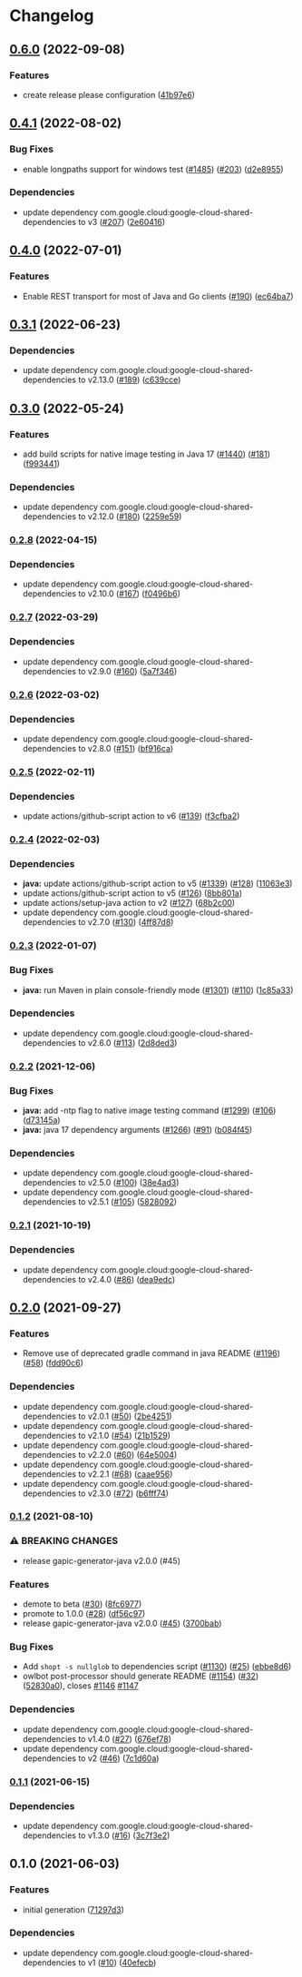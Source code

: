 # Changelog

## [0.6.0](https://github.com/googleapis/google-cloud-java/compare/google-cloud-private-catalog-v0.5.1...google-cloud-private-catalog-v0.6.0) (2022-09-08)


### Features

* create release please configuration ([41b97e6](https://github.com/googleapis/google-cloud-java/commit/41b97e6d0d38a54fbabf51a3069bf1473c48f730))

## [0.4.1](https://github.com/googleapis/java-private-catalog/compare/v0.4.0...v0.4.1) (2022-08-02)


### Bug Fixes

* enable longpaths support for windows test ([#1485](https://github.com/googleapis/java-private-catalog/issues/1485)) ([#203](https://github.com/googleapis/java-private-catalog/issues/203)) ([d2e8955](https://github.com/googleapis/java-private-catalog/commit/d2e895588f18299273437099332285df87808aa7))


### Dependencies

* update dependency com.google.cloud:google-cloud-shared-dependencies to v3 ([#207](https://github.com/googleapis/java-private-catalog/issues/207)) ([2e60416](https://github.com/googleapis/java-private-catalog/commit/2e6041679d5c7abe3a9b4f7463267bb0fbb46a4e))

## [0.4.0](https://github.com/googleapis/java-private-catalog/compare/v0.3.1...v0.4.0) (2022-07-01)


### Features

* Enable REST transport for most of Java and Go clients ([#190](https://github.com/googleapis/java-private-catalog/issues/190)) ([ec64ba7](https://github.com/googleapis/java-private-catalog/commit/ec64ba7ff7ddce705204090f8df2060eee24955e))

## [0.3.1](https://github.com/googleapis/java-private-catalog/compare/v0.3.0...v0.3.1) (2022-06-23)


### Dependencies

* update dependency com.google.cloud:google-cloud-shared-dependencies to v2.13.0 ([#189](https://github.com/googleapis/java-private-catalog/issues/189)) ([c639cce](https://github.com/googleapis/java-private-catalog/commit/c639cce3689c700f29bad3647e754cba318b48de))

## [0.3.0](https://github.com/googleapis/java-private-catalog/compare/v0.2.8...v0.3.0) (2022-05-24)


### Features

* add build scripts for native image testing in Java 17 ([#1440](https://github.com/googleapis/java-private-catalog/issues/1440)) ([#181](https://github.com/googleapis/java-private-catalog/issues/181)) ([f993441](https://github.com/googleapis/java-private-catalog/commit/f993441b71595fe691c16540927bc2a8fae874ca))


### Dependencies

* update dependency com.google.cloud:google-cloud-shared-dependencies to v2.12.0 ([#180](https://github.com/googleapis/java-private-catalog/issues/180)) ([2259e59](https://github.com/googleapis/java-private-catalog/commit/2259e5956efad5b5f4f7c95138b35662a9e48692))

### [0.2.8](https://github.com/googleapis/java-private-catalog/compare/v0.2.7...v0.2.8) (2022-04-15)


### Dependencies

* update dependency com.google.cloud:google-cloud-shared-dependencies to v2.10.0 ([#167](https://github.com/googleapis/java-private-catalog/issues/167)) ([f0496b6](https://github.com/googleapis/java-private-catalog/commit/f0496b6b2652343bd10dca237972c98a70e9e62b))

### [0.2.7](https://github.com/googleapis/java-private-catalog/compare/v0.2.6...v0.2.7) (2022-03-29)


### Dependencies

* update dependency com.google.cloud:google-cloud-shared-dependencies to v2.9.0 ([#160](https://github.com/googleapis/java-private-catalog/issues/160)) ([5a7f346](https://github.com/googleapis/java-private-catalog/commit/5a7f34656c9b02a2d01eba03b9bfc48a18d01c2b))

### [0.2.6](https://github.com/googleapis/java-private-catalog/compare/v0.2.5...v0.2.6) (2022-03-02)


### Dependencies

* update dependency com.google.cloud:google-cloud-shared-dependencies to v2.8.0 ([#151](https://github.com/googleapis/java-private-catalog/issues/151)) ([bf916ca](https://github.com/googleapis/java-private-catalog/commit/bf916caabf099bdb9656841ac0abd09b2fce9fec))

### [0.2.5](https://github.com/googleapis/java-private-catalog/compare/v0.2.4...v0.2.5) (2022-02-11)


### Dependencies

* update actions/github-script action to v6 ([#139](https://github.com/googleapis/java-private-catalog/issues/139)) ([f3cfba2](https://github.com/googleapis/java-private-catalog/commit/f3cfba2f3353f3a0e9167e15d7119fe608ca26d9))

### [0.2.4](https://github.com/googleapis/java-private-catalog/compare/v0.2.3...v0.2.4) (2022-02-03)


### Dependencies

* **java:** update actions/github-script action to v5 ([#1339](https://github.com/googleapis/java-private-catalog/issues/1339)) ([#128](https://github.com/googleapis/java-private-catalog/issues/128)) ([11063e3](https://github.com/googleapis/java-private-catalog/commit/11063e3e09f93400ee7d9dc9d8ef6ee2d6cec3fb))
* update actions/github-script action to v5 ([#126](https://github.com/googleapis/java-private-catalog/issues/126)) ([8bb801a](https://github.com/googleapis/java-private-catalog/commit/8bb801a8018c32adabe1baff974d65d39fa86f4c))
* update actions/setup-java action to v2 ([#127](https://github.com/googleapis/java-private-catalog/issues/127)) ([68b2c00](https://github.com/googleapis/java-private-catalog/commit/68b2c00b75a8d03067d5b958049074aef3c4580c))
* update dependency com.google.cloud:google-cloud-shared-dependencies to v2.7.0 ([#130](https://github.com/googleapis/java-private-catalog/issues/130)) ([4ff87d8](https://github.com/googleapis/java-private-catalog/commit/4ff87d898e8afa6d42325804720b8431bb4f1e17))

### [0.2.3](https://www.github.com/googleapis/java-private-catalog/compare/v0.2.2...v0.2.3) (2022-01-07)


### Bug Fixes

* **java:** run Maven in plain console-friendly mode ([#1301](https://www.github.com/googleapis/java-private-catalog/issues/1301)) ([#110](https://www.github.com/googleapis/java-private-catalog/issues/110)) ([1c85a33](https://www.github.com/googleapis/java-private-catalog/commit/1c85a33a90f9241bf52579adadf3814617644939))


### Dependencies

* update dependency com.google.cloud:google-cloud-shared-dependencies to v2.6.0 ([#113](https://www.github.com/googleapis/java-private-catalog/issues/113)) ([2d8ded3](https://www.github.com/googleapis/java-private-catalog/commit/2d8ded38a18350368534a4960cc01db09667c25a))

### [0.2.2](https://www.github.com/googleapis/java-private-catalog/compare/v0.2.1...v0.2.2) (2021-12-06)


### Bug Fixes

* **java:** add -ntp flag to native image testing command ([#1299](https://www.github.com/googleapis/java-private-catalog/issues/1299)) ([#106](https://www.github.com/googleapis/java-private-catalog/issues/106)) ([d73145a](https://www.github.com/googleapis/java-private-catalog/commit/d73145a9f1a808d4be8681e31bd1c899a9dc3ef2))
* **java:** java 17 dependency arguments ([#1266](https://www.github.com/googleapis/java-private-catalog/issues/1266)) ([#91](https://www.github.com/googleapis/java-private-catalog/issues/91)) ([b084f45](https://www.github.com/googleapis/java-private-catalog/commit/b084f45af58dd7c37e4a771b59b8899c82d9d082))


### Dependencies

* update dependency com.google.cloud:google-cloud-shared-dependencies to v2.5.0 ([#100](https://www.github.com/googleapis/java-private-catalog/issues/100)) ([38e4ad3](https://www.github.com/googleapis/java-private-catalog/commit/38e4ad3d3217f96084ea230da794b3aaa53b030d))
* update dependency com.google.cloud:google-cloud-shared-dependencies to v2.5.1 ([#105](https://www.github.com/googleapis/java-private-catalog/issues/105)) ([5828092](https://www.github.com/googleapis/java-private-catalog/commit/5828092dd7fd96b111fdd9d083859569d4da6a39))

### [0.2.1](https://www.github.com/googleapis/java-private-catalog/compare/v0.2.0...v0.2.1) (2021-10-19)


### Dependencies

* update dependency com.google.cloud:google-cloud-shared-dependencies to v2.4.0 ([#86](https://www.github.com/googleapis/java-private-catalog/issues/86)) ([dea9edc](https://www.github.com/googleapis/java-private-catalog/commit/dea9edcb0acc1b78d5251768310c10b2d2f814d1))

## [0.2.0](https://www.github.com/googleapis/java-private-catalog/compare/v0.1.2...v0.2.0) (2021-09-27)


### Features

* Remove use of deprecated gradle command in java README ([#1196](https://www.github.com/googleapis/java-private-catalog/issues/1196)) ([#58](https://www.github.com/googleapis/java-private-catalog/issues/58)) ([fdd90c6](https://www.github.com/googleapis/java-private-catalog/commit/fdd90c67f1dd06745bd469b86ae982dc75117cae))


### Dependencies

* update dependency com.google.cloud:google-cloud-shared-dependencies to v2.0.1 ([#50](https://www.github.com/googleapis/java-private-catalog/issues/50)) ([2be4251](https://www.github.com/googleapis/java-private-catalog/commit/2be4251fc2b2b577b1848ff5d7cdcdb11f091385))
* update dependency com.google.cloud:google-cloud-shared-dependencies to v2.1.0 ([#54](https://www.github.com/googleapis/java-private-catalog/issues/54)) ([21b1529](https://www.github.com/googleapis/java-private-catalog/commit/21b1529ed96d010594985028a62e17e6bef5b8fe))
* update dependency com.google.cloud:google-cloud-shared-dependencies to v2.2.0 ([#60](https://www.github.com/googleapis/java-private-catalog/issues/60)) ([64e5004](https://www.github.com/googleapis/java-private-catalog/commit/64e500491a1b16f0dc9f696b2e4aa53f95804ab3))
* update dependency com.google.cloud:google-cloud-shared-dependencies to v2.2.1 ([#68](https://www.github.com/googleapis/java-private-catalog/issues/68)) ([caae956](https://www.github.com/googleapis/java-private-catalog/commit/caae9562c00060c3487d720f16f51bd9f8f6f4cc))
* update dependency com.google.cloud:google-cloud-shared-dependencies to v2.3.0 ([#72](https://www.github.com/googleapis/java-private-catalog/issues/72)) ([b6fff74](https://www.github.com/googleapis/java-private-catalog/commit/b6fff74c5960e5f3b826fd0352fea3d7f1d96e9f))

### [0.1.2](https://www.github.com/googleapis/java-private-catalog/compare/v0.1.1...v0.1.2) (2021-08-10)


### ⚠ BREAKING CHANGES

* release gapic-generator-java v2.0.0 (#45)

### Features

* demote to beta ([#30](https://www.github.com/googleapis/java-private-catalog/issues/30)) ([8fc6977](https://www.github.com/googleapis/java-private-catalog/commit/8fc69777b4a44feb091a8ad18a06c4307bfd2b7a))
* promote to 1.0.0 ([#28](https://www.github.com/googleapis/java-private-catalog/issues/28)) ([df56c97](https://www.github.com/googleapis/java-private-catalog/commit/df56c975df5cd77e6c449998e4c939a4dfd2934a))
* release gapic-generator-java v2.0.0 ([#45](https://www.github.com/googleapis/java-private-catalog/issues/45)) ([3700bab](https://www.github.com/googleapis/java-private-catalog/commit/3700babaac357300a1d5e8764e6bbd859fec39e1))


### Bug Fixes

* Add `shopt -s nullglob` to dependencies script ([#1130](https://www.github.com/googleapis/java-private-catalog/issues/1130)) ([#25](https://www.github.com/googleapis/java-private-catalog/issues/25)) ([ebbe8d6](https://www.github.com/googleapis/java-private-catalog/commit/ebbe8d607860ef61c79964f243d8fb4ead9e04f6))
* owlbot post-processor should generate README ([#1154](https://www.github.com/googleapis/java-private-catalog/issues/1154)) ([#32](https://www.github.com/googleapis/java-private-catalog/issues/32)) ([52830a0](https://www.github.com/googleapis/java-private-catalog/commit/52830a01235d21941cdc8f2896ab6598d1e37215)), closes [#1146](https://www.github.com/googleapis/java-private-catalog/issues/1146) [#1147](https://www.github.com/googleapis/java-private-catalog/issues/1147)


### Dependencies

* update dependency com.google.cloud:google-cloud-shared-dependencies to v1.4.0 ([#27](https://www.github.com/googleapis/java-private-catalog/issues/27)) ([676ef78](https://www.github.com/googleapis/java-private-catalog/commit/676ef7832730735a91d12da8231816a1c3e1a847))
* update dependency com.google.cloud:google-cloud-shared-dependencies to v2 ([#46](https://www.github.com/googleapis/java-private-catalog/issues/46)) ([7c1d60a](https://www.github.com/googleapis/java-private-catalog/commit/7c1d60a100b0a70d6d68358a3e225654ae5258c6))

### [0.1.1](https://www.github.com/googleapis/java-private-catalog/compare/v0.1.0...v0.1.1) (2021-06-15)


### Dependencies

* update dependency com.google.cloud:google-cloud-shared-dependencies to v1.3.0 ([#16](https://www.github.com/googleapis/java-private-catalog/issues/16)) ([3c7f3e2](https://www.github.com/googleapis/java-private-catalog/commit/3c7f3e2c73d5f29ea6243cc10725c0209e54e776))

## 0.1.0 (2021-06-03)


### Features

* initial generation ([71297d3](https://www.github.com/googleapis/java-private-catalog/commit/71297d35854e7763191aba12f257329554671944))


### Dependencies

* update dependency com.google.cloud:google-cloud-shared-dependencies to v1 ([#10](https://www.github.com/googleapis/java-private-catalog/issues/10)) ([40efecb](https://www.github.com/googleapis/java-private-catalog/commit/40efecb73ee100e69ecbfec60a092c880474afbc))
